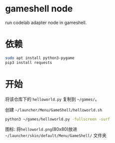 # gameshell node

run codelab adapter node in gameshell.

# 依赖

```bash
sudo apt install python3-pygame
pip3 install requests
```

# 开始

将该仓库下的 `helloworld.py` 复制到 `~/games/`。

创建 `~/launcher/Menu/GameShell/helloworld.sh`

```bash
python3 ~/games/helloworld.py -fullscreen -surf
```

图标: 将`helloworld.png`(80x80)放进 `~/launcher/skin/default/Menu/GameShell/` 文件夹
